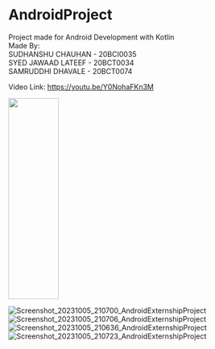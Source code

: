 # AndroidProject  

Project made for Android Development with Kotlin  
Made By:  
SUDHANSHU CHAUHAN - 20BCI0035  
SYED JAWAAD LATEEF - 20BCT0034  
SAMRUDDHI DHAVALE - 20BCT0074  

Video Link:  https://youtu.be/Y0NohaFKn3M

<img src="https://github.com/me-sudh/PodcastApplication/assets/97822287/aa63e226-8838-452c-837c-1fc544119a59" width="100" height="400">

![Screenshot_20231005_210700_AndroidExternshipProject](https://github.com/me-sudh/PodcastApplication/assets/97822287/aa63e226-8838-452c-837c-1fc544119a59)
![Screenshot_20231005_210706_AndroidExternshipProject](https://github.com/me-sudh/PodcastApplication/assets/97822287/61246053-dffd-4dcb-9be2-b05c29594f9a)
![Screenshot_20231005_210636_AndroidExternshipProject](https://github.com/me-sudh/PodcastApplication/assets/97822287/f8f35790-62de-42b6-8983-9da3477599b1)
![Screenshot_20231005_210723_AndroidExternshipProject](https://github.com/me-sudh/PodcastApplication/assets/97822287/c66a61af-0f5b-4267-8528-5a192f53e777)
